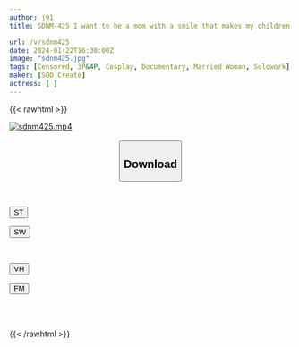```yaml
---
author: j91
title: SDNM-425 I want to be a mom with a smile that makes my children proud. Maho Fujiwara, 30 years old. Chapter 2: The lustful desires that have been hidden for a long time. The wife's true nature, which her husband doesn't know, is revealed in her first threesome with a big dick. "I feel like I won't be able to stop having sex while filming..."

url: /v/sdnm425
date: 2024-01-22T16:30:00Z
image: "sdnm425.jpg"
tags: [Censored, 3P&4P, Cosplay, Documentary, Married Woman, Solowork]
maker: [SOD Create]
actress: [ ]
---
```



{{< rawhtml >}}

<div class="video" data-videoid="4o8x3ZezlAHKwaA">
    <a href="javascript:;">
        <img src="/v/sdnm425/sdnm425.jpg" width="WIDTH" height="HEIGHT" alt="sdnm425.mp4" loading="lazy">
    </a>
</div>

<script type="text/javascript" src="https://j91.asia/asset/on-demand-st.js"></script>

<br>
  <link rel="stylesheet" href="https://j91.asia/asset/bs5.css">
  
  <center>
  <button class="btn btn-primary" type="button" data-bs-toggle="collapse" data-bs-target=".multi-collapse" aria-expanded="false" aria-controls="multiCollapseExample1 multiCollapseExample2"><h2>Download</h2></button></center>
</p>
<div class="row">
  <div class="col">
    <div class="collapse multi-collapse" id="multiCollapseExample1">
      <div class="card card-body">
	      	      <br>
<div class="buttons">  
<p><a href="https://streamtape.to/v/4o8x3ZezlAHKwaA" target="_blank"><button class="btn-hover color-3"><i class="fa fa-download"></i> ST</button></a></p>
<p><a href="https://flaswish.com/zjzeeum3oluf" target="_blank"><button class="btn-hover color-2"><i class="fa fa-download"></i> SW</button></a></p></div>
    </div>
  </div>
</div>
  <div class="col">
    <div class="collapse multi-collapse" id="multiCollapseExample2">
      <div class="card card-body">
	      <br>
<div class="buttons">
<p><a href="https://vidhidepro.com/f/zn7y3i25z3ny" target="_blank"><button class="btn-hover color-9"><i class="fa fa-download"></i> VH</button></a></p>
<p><a href="https://filemoon.sx/d/dlys2ey78bcf" target="_blank"><button class="btn-hover color-8"><i class="fa fa-download"></i> FM</button></a></p></div>
<br><br>
      </div>
    </div>
  </div>
</div>

{{< /rawhtml >}}
